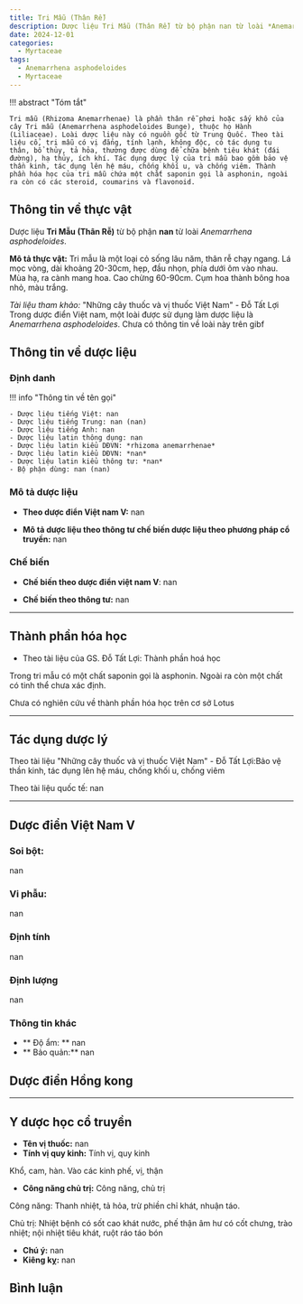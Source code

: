 ```yaml
---
title: Tri Mẫu (Thân Rễ)
description: Dược liệu Tri Mẫu (Thân Rễ) từ bộ phận nan từ loài *Anemarrhena asphodeloides*
date: 2024-12-01
categories:
  - Myrtaceae
tags:
  - Anemarrhena asphodeloides
  - Myrtaceae
---
```

!!! abstract "Tóm tắt"

    Tri mẫu (Rhizoma Anemarrhenae) là phần thân rễ phơi hoặc sấy khô của cây Tri mẫu (Anemarrhena asphodeloides Bunge), thuộc họ Hành (Liliaceae). Loài dược liệu này có nguồn gốc từ Trung Quốc. Theo tài liệu cổ, tri mẫu có vị đắng, tính lạnh, không độc, có tác dụng tu thân, bổ thủy, tả hỏa, thường được dùng để chữa bệnh tiêu khát (đái đường), hạ thủy, ích khí. Tác dụng dược lý của tri mẫu bao gồm bảo vệ thần kinh, tác dụng lên hệ máu, chống khối u, và chống viêm. Thành phần hóa học của tri mẫu chứa một chất saponin gọi là asphonin, ngoài ra còn có các steroid, coumarins và flavonoid.

## Thông tin về thực vật


Dược liệu **Tri Mẫu (Thân Rễ)** từ bộ phận **nan** từ loài *Anemarrhena asphodeloides*.

**Mô tả thực vật:** Tri mẫu là một loại cỏ sống lâu năm, thân rễ chạy ngang. Lá mọc vòng, dài khoảng 20-30cm, hẹp, đầu nhọn, phía dưới ôm vào nhau. Mùa hạ, ra cành mang hoa. Cao chừng 60-90cm. Cụm hoa thành bông hoa nhỏ, màu trắng.

*Tài liệu tham khảo:* "Những cây thuốc và vị thuốc Việt Nam" - Đỗ Tất Lợi 
Trong dược điển Việt nam, một loài được sử dụng làm dược liệu là *Anemarrhena asphodeloides*. 
Chưa có thông tin về loài này trên gibf


## Thông tin về dược liệu 

### Định danh

!!! info "Thông tin về tên gọi"

    - Dược liệu tiếng Việt: nan
    - Dược liệu tiếng Trung: nan (nan)
    - Dược liệu tiếng Anh: nan
    - Dược liệu latin thông dụng: nan
    - Dược liệu latin kiểu DĐVN: *rhizoma anemarrhenae*
    - Dược liệu latin kiểu DĐVN: *nan*
    - Dược liệu latin kiểu thông tư: *nan*
    - Bộ phận dùng: nan (nan)

### Mô tả dược liệu 

- **Theo dược điển Việt nam V:** nan

- **Mô tả dược liệu theo thông tư chế biến dược liệu theo phương pháp cổ truyền:** nan

### Chế biến 

- **Chế biến theo dược điển việt nam V**: nan

- **Chế biến theo thông tư:** nan

--- 

## Thành phần hóa học

- Theo tài liệu của GS. Đỗ Tất Lợi:  Thành phần hoá học

Trong tri mẫu có một chất saponin gọi là asphonin. Ngoài ra còn một chất có tinh thể chưa xác định.
    
Chưa có nghiên cứu về thành phần hóa học trên cơ sở Lotus

---

## Tác dụng dược lý

Theo tài liệu "Những cây thuốc và vị thuốc Việt Nam" - Đỗ Tất Lợi:Bảo vệ thần kinh, tác dụng lên hệ máu, chống khối u, chống viêm

Theo tài liệu quốc tế: nan

---

## Dược điển Việt Nam V

### Soi bột:

nan

<!-- Hình ảnh soi bột sẽ được tự động chèn vào đây sau -->

### Vi phẫu:

nan

<!-- Hình ảnh vi phẫu sẽ được tự động chèn vào đây sau -->

### Định tính

nan

### Định lượng

nan

### Thông tin khác 

- ** Độ ẩm: ** nan
- ** Bảo quản:** nan

## Dược điển Hồng kong

<!-- PDF sẽ được tự động chèn vào đây sau -->


---

## Y dược học cổ truyền

- **Tên vị thuốc:** nan
- **Tính vị quy kinh:** Tính vị, quy kinh

Khổ, cam, hàn. Vào các kinh phế, vị, thận
- **Công năng chủ trị:** Công năng, chủ trị

Công năng: Thanh nhiệt, tả hỏa, trừ phiền chỉ khát, nhuận táo.

Chủ trị: Nhiệt bệnh có sốt cao khát nước, phế thận âm hư có cốt chưng, trào nhiệt; nội nhiệt tiêu khát, ruột ráo táo bón
- **Chú ý:** nan
- **Kiêng kỵ:** nan



## Bình luận

<div id="giscus-container"></div>
<script src="https://giscus.app/client.js"
        data-repo="hoangson0787/CSDL-duoc-lieu"
        data-repo-id="R_kgDONbMRNA"
        data-category="Duoc lieu"
        data-category-id="DIC_kwDONbMRNM4ClklR"
        data-mapping="pathname"
        data-strict="0"
        data-reactions-enabled="1"
        data-emit-metadata="1"
        data-input-position="bottom"
        data-theme="light"
        data-lang="en"
        crossorigin="anonymous"
        async>
</script>

